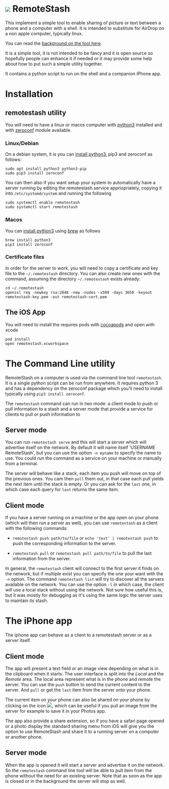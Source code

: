 # ![](https://raw.githubusercontent.com/roznet/remotestash/master/remotestash/Assets.xcassets/AppIcon.appiconset/App%20Icon%20-%2060x60%402x.png) RemoteStash


This implement a simple tool to enable sharing of picture or text between a phone and a computer with a shell. It is intended to substitute for AirDrop on a non apple computer, typically linux.

You can read the [background on the tool here](https://ro-z.net/blog/connectstats/how-to-airdrop-to-linux-part-1).

It is a simple tool, it is not intended to be fancy and it is open source so hopefully people can enhance it if needed or it may provide some help about how to put such a simple utility together.

It contains a python script to run on the shell and a companion iPhone app. 

# Installation

## remotestash utility

You will need to have a linux or macos computer with [python3](https://www.python.org/) installed and with [zeroconf](https://pypi.org/project/zeroconf/) module available.

### Linux/Debian

On a debian system, it is you can [install python3](https://docs.python-guide.org/starting/install3/linux/), pip3 and zeroconf as follows:

```
sudo apt install python3 python3-pip
sudo pip3 install zeroconf
```


You can then also if you want setup your system to automatically have a server running by editing the remotestash.service appriopriately, copying it into `/etc/systemd/system` and running the following

```
sudo systemctl enable remotestash
sudo systemctl start remotestash
```

### Macos

You can [install python3](https://docs.python-guide.org/starting/install3/osx/) using [brew](https://brew.sh) as follows

```
brew install python3
pip3 install zeroconf
```

### Certificate files

In order for the server to work, you will need to copy a certificate and key file to the `~/.remotestash` directory.
You can also create new ones with the command, assuming the directory `~/.remotestash` exists already:

```
cd ~/.remotestash
openssl req -newkey rsa:2048 -new -nodes -x509 -days 3650 -keyout remotestash-key.pem -out remotestash-cert.pem
```

## The iOS App

You will need to install the requires pods with [cocoapods](https://cocoapods.org) and open with xcode

```
pod install
open remotestash.xcworkspace
```

# The Command Line utility

RemoteStash on a computer is used via the command line tool `remotestash`. It is a single python script can be run from anywhere. It requires python 3 and has a dependency on the zeroconf package which you'll need to install typically using `pip3 install zeroconf`.

The `remotestash` command can run in two mode: a client mode to push or pull information to a stash and a server mode that provide a service for clients to pull or push information to

## Server mode

You can run `remotestash serve` and this will start a server which will advertise itself on the network. By default it will name itself 'USERNAME RemoteStash', but you can use the option `-n myname` to specify the name to use. You could run the command as a service on your machine or manually from a terminal.

The server will behave like a stack, each item you push will move on top of the previous ones. You cam then `pull` them out, in that case each pull yields the next item until the stack is empty. Or you can ask for the `last` one, in which case each query for `last` returns the same item.

## Client mode

If you have a server running on a machine or the app open on your phone (which will then run a server as well), you can use `remotestash` as a client with the following commands:

* `remotestash push path/to/file` or `echo 'text' | remotestash push` to push the corresponding information to the server. 

* `remotestash pull` or `remotestash pull path/to/file` to pull the last information from the server.

In general, the `remotestash` client will connect to the first server it finds on the network, but if multiple exist you can specify the one your want with the `-n` option. The command `remotestash list` will try to discover all the servers available on the network.
You can use the option `-l` in which case, the client will use a local stack without using the network. Not sure how useful this is, but it was mostly for debugging as it's using the same logic the server uses to maintain its stash.

# The iPhone app

The iphone app can behave as a client to a remotestash server or as a server itself.

## Client mode

The app will present a text field or an image view depending on what is in the clipboard when it starts. The user interface is split into the *Local* and the *Remote* area. The local area represent what is in the phone and remote the server. You can use the `push` button to send the current content to the server. And `pull` or get the `last` item from the server onto your phone.

The current item on your phone can also be shared on your phone by clicking on the icon ![](https://raw.githubusercontent.com/roznet/remotestash/master/remotestash/Assets.xcassets/702-share.imageset/702-share.png), which can be useful if you pull an image from the server for example to save it in your Photos app.

The app also provide a share extension, so if you have a safari page opened or a photo display the standard sharing menu from iOS will give you the option to use RemoteStash and share it to a running server on a computer or another phone.

## Server mode

When the app is opened it will start a server and advertise it on the network. So the `remotestash` command line tool will be able to pull item from the phone without the need for an existing server. Note that as soon as the app is closed or in the background the server will stop as well.


